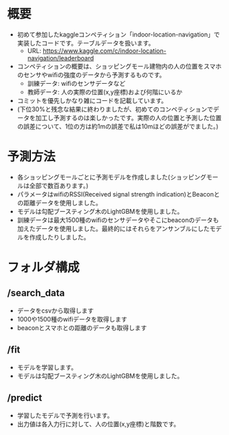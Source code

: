 # 概要
* 初めて参加したkaggleコンペティション「indoor-location-navigation」で実装したコードです。テーブルデータを扱います。
  * URL: https://www.kaggle.com/c/indoor-location-navigation/leaderboard
* コンペティションの概要は、ショッピングモール建物内の人の位置をスマホのセンサやwifiの強度のデータから予測するものです。
  * 訓練データ: wifiのセンサデータなど
  * 教師データ: 人の実際の位置(x,y座標)および何階にいるか
* コミットを優先しかなり雑にコードを記載しています。
* (下位30%と残念な結果に終わりましたが、初めてのコンペティションでデータを加工し予測するのは楽しかったです。実際の人の位置と予測した位置の誤差について、1位の方は約1mの誤差で私は10mほどの誤差がでました。)

# 予測方法
* 各ショッピングモールごとに予測モデルを作成しました(ショッピングモールは全部で数百あります。)
* パラメータはwifiのRSSI(Received signal strength indication)とBeaconとの距離データを使用しました。
* モデルは勾配ブースティング木のLightGBMを使用しました。
* 訓練データは最大1500種のwifiのセンサデータやそこにbeaconのデータも加えたデータを使用しました。最終的にはそれらをアンサンブルにしたモデルを作成したりしました。

# フォルダ構成
## /search_data
* データをcsvから取得します
* 1000や1500種のwifiデータを取得します
* beaconとスマホとの距離のデータも取得します

## /fit
* モデルを学習します。
* モデルは勾配ブースティング木のLightGBMを使用しました。

## /predict
* 学習したモデルで予測を行います。
* 出力値は各入力行に対して、人の位置(x,y座標)と階数です。
